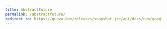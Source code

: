 ```yaml
---
title: AbstractFuture
permalink: /abstractfuture/
redirect_to: https://guava.dev/releases/snapshot-jre/api/docs/com/google/common/util/concurrent/AbstractFuture.html
---
```

